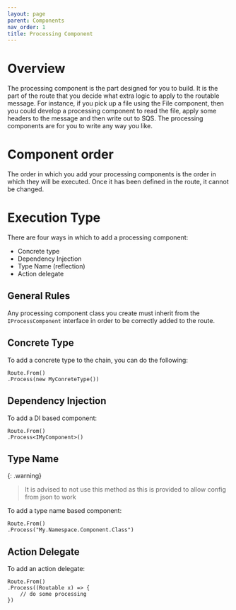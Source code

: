 ```yaml
---
layout: page
parent: Components
nav_order: 1
title: Processing Component
---
```


# Overview

The processing component is the part designed for you to build. It is the part of the route that you decide what extra logic to apply to the routable message. For instance, if you pick up a file using the File component, then you could develop a processing component to read the file, apply some headers to the message and then write out to SQS.
The processing components are for you to write any way you like.

# Component order

The order in which you add your processing components is the order in which they will be executed. Once it has been defined in the route, it cannot be changed.

# Execution Type

There are four ways in which to add a processing component:

- Concrete type
- Dependency Injection
- Type Name (reflection)
- Action delegate

## General Rules

Any processing component class you create must inherit from the `IProcessComponent` interface in order to be correctly added to the route.

## Concrete Type

To add a concrete type to the chain, you can do the following:

```
Route.From()
.Process(new MyConreteType())
```

## Dependency Injection

To add a DI based component:

```
Route.From()
.Process<IMyComponent>()
```

## Type Name

{: .warning}
> It is advised to not use this method as this is provided to allow config from json to work

To add a type name based component:

```
Route.From()
.Process("My.Namespace.Component.Class")
```

## Action Delegate

To add an action delegate:

```
Route.From()
.Process((Routable x) => {
    // do some processing
})
```